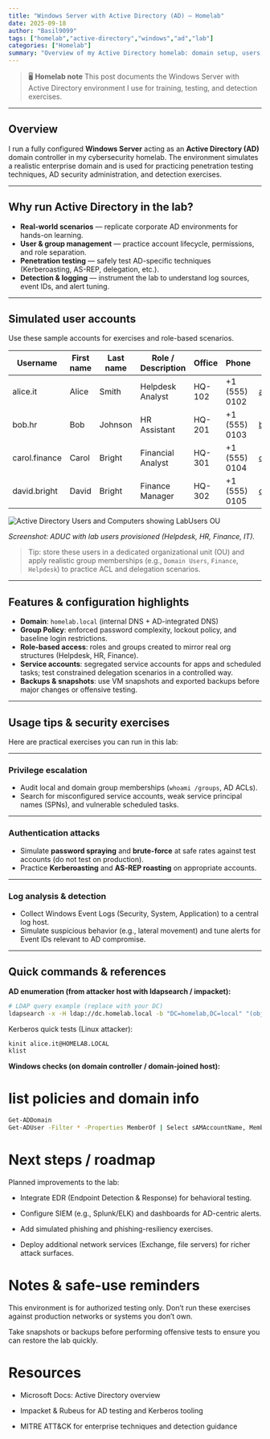 ```yaml
---
title: "Windows Server with Active Directory (AD) — Homelab"
date: 2025-09-18
author: "Basil9099"
tags: ["homelab","active-directory","windows","ad","lab"]
categories: ["Homelab"]
summary: "Overview of my Active Directory homelab: domain setup, users, security exercises, and next steps for monitoring and detection."
---
```


> 🖥️ **Homelab note**
> This post documents the Windows Server with Active Directory environment I use for training, testing, and detection exercises.

---

## Overview

I run a fully configured **Windows Server** acting as an **Active Directory (AD)** domain controller in my cybersecurity homelab. The environment simulates a realistic enterprise domain and is used for practicing penetration testing techniques, AD security administration, and detection exercises.

---

## Why run Active Directory in the lab?

- **Real-world scenarios** — replicate corporate AD environments for hands-on learning.  
- **User & group management** — practice account lifecycle, permissions, and role separation.  
- **Penetration testing** — safely test AD-specific techniques (Kerberoasting, AS-REP, delegation, etc.).  
- **Detection & logging** — instrument the lab to understand log sources, event IDs, and alert tuning.

---

## Simulated user accounts

Use these sample accounts for exercises and role-based scenarios.

| Username | First name | Last name | Role / Description     | Office  | Phone         | Email                          |
|----------|------------|-----------|------------------------|---------|---------------|-------------------------------|
| alice.it | Alice      | Smith     | Helpdesk Analyst       | HQ-102  | +1 (555) 0102 | alice.it@homelab.local        |
| bob.hr   | Bob        | Johnson   | HR Assistant           | HQ-201  | +1 (555) 0103 | bob.hr@homelab.local          |
| carol.finance | Carol | Bright    | Financial Analyst      | HQ-301  | +1 (555) 0104 | carol.finance@homelab.local   |
| david.bright | David  | Bright    | Finance Manager        | HQ-302  | +1 (555) 0105 | david.bright@homelab.local    |
![Active Directory Users and Computers showing LabUsers OU](/images/homelab/windows-ad/Windows-10_AD_Setup.png)

*Screenshot: ADUC with lab users provisioned (Helpdesk, HR, Finance, IT).*
> Tip: store these users in a dedicated organizational unit (OU) and apply realistic group memberships (e.g., `Domain Users`, `Finance`, `Helpdesk`) to practice ACL and delegation scenarios.

---

## Features & configuration highlights

- **Domain**: `homelab.local` (internal DNS + AD-integrated DNS)  
- **Group Policy**: enforced password complexity, lockout policy, and baseline login restrictions.  
- **Role-based access**: roles and groups created to mirror real org structures (Helpdesk, HR, Finance).  
- **Service accounts**: segregated service accounts for apps and scheduled tasks; test constrained delegation scenarios in a controlled way.  
- **Backups & snapshots**: use VM snapshots and exported backups before major changes or offensive testing.

---

## Usage tips & security exercises

Here are practical exercises you can run in this lab:

---

### Privilege escalation
- Audit local and domain group memberships (`whoami /groups`, AD ACLs).  
- Search for misconfigured service accounts, weak service principal names (SPNs), and vulnerable scheduled tasks.

---

### Authentication attacks
- Simulate **password spraying** and **brute-force** at safe rates against test accounts (do not test on production).  
- Practice **Kerberoasting** and **AS-REP roasting** on appropriate accounts.

---

### Log analysis & detection
- Collect Windows Event Logs (Security, System, Application) to a central log host.  
- Simulate suspicious behavior (e.g., lateral movement) and tune alerts for Event IDs relevant to AD compromise.

---

## Quick commands & references

**AD enumeration (from attacker host with ldapsearch / impacket):**
```bash
# LDAP query example (replace with your DC)
ldapsearch -x -H ldap://dc.homelab.local -b "DC=homelab,DC=local" "(objectClass=user)" sAMAccountName
```
Kerberos quick tests (Linux attacker):
```bash
kinit alice.it@HOMELAB.LOCAL
klist
```

**Windows checks (on domain controller / domain-joined host):**

# list policies and domain info
```bash
Get-ADDomain
Get-ADUser -Filter * -Properties MemberOf | Select sAMAccountName, MemberOf
```
# Next steps / roadmap

Planned improvements to the lab:

- Integrate EDR (Endpoint Detection & Response) for behavioral testing.

- Configure SIEM (e.g., Splunk/ELK) and dashboards for AD-centric alerts.

- Add simulated phishing and phishing-resiliency exercises.

- Deploy additional network services (Exchange, file servers) for richer attack surfaces.

# Notes & safe-use reminders

This environment is for authorized testing only. Don’t run these exercises against production networks or systems you don’t own.

Take snapshots or backups before performing offensive tests to ensure you can restore the lab quickly.

# Resources

- Microsoft Docs: Active Directory overview

- Impacket & Rubeus for AD testing and Kerberos tooling

- MITRE ATT&CK for enterprise techniques and detection guidance
